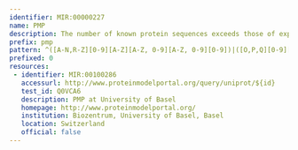 ```yaml
---
identifier: MIR:00000227
name: PMP
description: The number of known protein sequences exceeds those of experimentally solved protein structures. Homology (or comparative) modeling methods make use of experimental protein structures to build models for evolutionary related proteins. The Protein Model Portal (PMP) provides a single portal to access these models, which are accessed through their UniProt identifiers.
prefix: pmp
pattern: ^([A-N,R-Z][0-9][A-Z][A-Z, 0-9][A-Z, 0-9][0-9])|([O,P,Q][0-9][A-Z, 0-9][A-Z, 0-9][A-Z, 0-9][0-9])$
prefixed: 0
resources:
 - identifier: MIR:00100286
   accessurl: http://www.proteinmodelportal.org/query/uniprot/${id}
   test_id: Q0VCA6
   description: PMP at University of Basel
   homepage: http://www.proteinmodelportal.org/
   institution: Biozentrum, University of Basel, Basel
   location: Switzerland
   official: false
---
```


